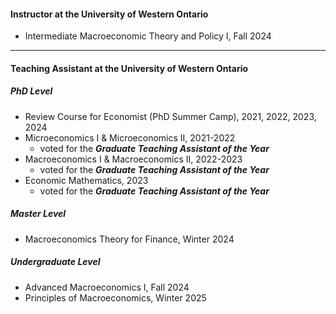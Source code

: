 #### Instructor at the University of Western Ontario
- Intermediate Macroeconomic Theory and Policy I, Fall 2024 
    <!-- - [Course Outline](2024-Course_Outline.pdf) &ensp; [Course Evaluation **6.41/7**](2024-Course_Evaluation.pdf) -->

---

#### Teaching Assistant at the University of Western Ontario

##### **PhD Level**
- Review Course for Economist (PhD Summer Camp), 2021, 2022, 2023, 2024
- Microeconomics I & Microeconomics II, 2021-2022
    - voted for the ***Graduate Teaching Assistant of the Year***
- Macroeconomics I & Macroeconomics II, 2022-2023
    - voted for the ***Graduate Teaching Assistant of the Year***
- Economic Mathematics, 2023
    - voted for the ***Graduate Teaching Assistant of the Year***

##### **Master Level**
- Macroeconomics Theory for Finance, Winter 2024

##### **Undergraduate Level**
- Advanced Macroeconomics I, Fall 2024
- Principles of Macroeconomics, Winter 2025